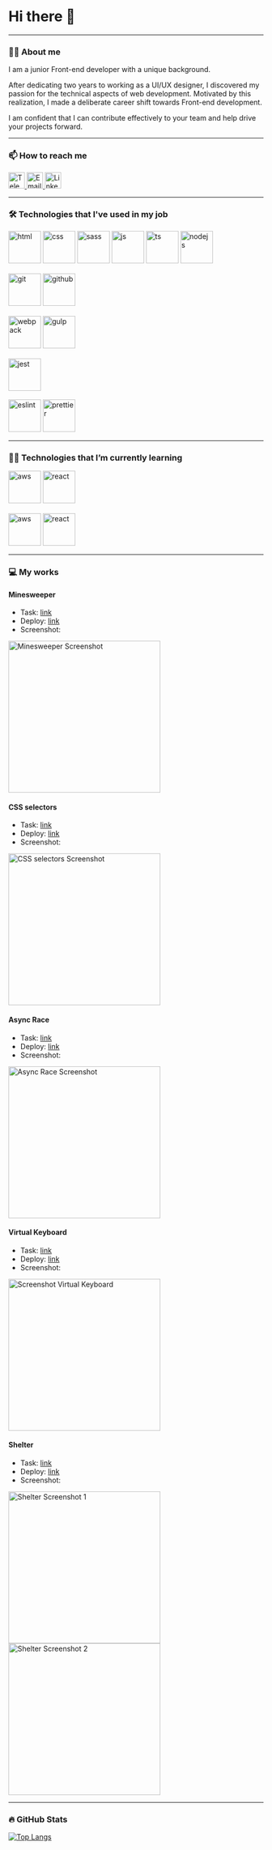 # Hi there 🖖

---

### 👨‍💻 About me

I am a junior Front-end developer with a unique background. 

After dedicating two years to working as a UI/UX designer, I discovered my passion for the technical aspects of web development. Motivated by this realization, I made a deliberate career shift towards Front-end development. 

I am confident that I can contribute effectively to your team and help drive your projects forward.

---

### 📫 How to reach me
<div id="badges">
  <a href="https://t.me/IliyaSakharov" target="_blank">
    <img height="32" src="https://github.com/Illia-Sakharau/Illia-Sakharau/assets/124388500/05bc5b9d-9cc7-41cc-8e04-d56dd246bbe2" alt="Telegram"/>
  </a>
  <a href="mailto:email@shelter.com">
    <img height="32" src="https://github.com/Illia-Sakharau/Illia-Sakharau/assets/124388500/38ce9002-3692-40f9-9688-230526170321" alt="Email"/>
  </a>
  <a href="https://www.linkedin.com/in/sakharoviliya0204/" target="_blank">
    <img height="32" src="https://github.com/Illia-Sakharau/Illia-Sakharau/assets/124388500/2571a229-18d0-49bb-84df-32575cba9e90" alt="LinkedIn"/>
  </a>
</div>


---

### 🛠️ Technologies that I've used in my job

<img alt="html" src="https://github.com/Illia-Sakharau/Illia-Sakharau/assets/124388500/34ed3980-95cd-443d-9408-ed426f46990d" width="64"/>
<img alt="css" src="https://github.com/Illia-Sakharau/Illia-Sakharau/assets/124388500/ddfd4e93-7d64-4ff7-afa0-d0eec96d8267" width="64"/>
<img alt="sass" src="https://github.com/Illia-Sakharau/Illia-Sakharau/assets/124388500/bc64dcba-ee09-4b1c-8c6f-1583f67a73fe" width="64"/>
<img alt="js" src="https://github.com/Illia-Sakharau/Illia-Sakharau/assets/124388500/28652b5a-75f8-4662-bb7b-fb6c41153208" width="64"/>
<img alt="ts" src="https://github.com/Illia-Sakharau/Illia-Sakharau/assets/124388500/73275ba6-ef26-4577-b195-b0e545af0caf" width="64"/>
<img alt="nodejs" src="https://github.com/Illia-Sakharau/Illia-Sakharau/assets/124388500/960e0fd6-20bc-4e91-8fe8-5d167daa35ea" width="64"/>
<br><br>

<img alt="git" src="https://github.com/Illia-Sakharau/Illia-Sakharau/assets/124388500/d5791094-cb56-495c-ac77-99c4ea42952a" width="64"/>
<img alt="github" src="https://github.com/Illia-Sakharau/Illia-Sakharau/assets/124388500/c9d941fe-dff5-4a04-8b7a-38c250d0fd6a" width="64"/>
<br><br>

<img alt="webpack" src="https://github.com/Illia-Sakharau/Illia-Sakharau/assets/124388500/322d8d79-79aa-4140-8e37-7aaeca1d9b8a" width="64"/>
<img alt="gulp" src="https://github.com/Illia-Sakharau/Illia-Sakharau/assets/124388500/48b77b02-2076-464f-ac2d-e3298b0a9d18" width="64"/>
<br><br>

<img alt="jest" src="https://github.com/Illia-Sakharau/Illia-Sakharau/assets/124388500/d992088c-8156-4885-b9f0-5f51e52f32e5" width="64"/>
<br><br>

<img alt="eslint" src="https://github.com/Illia-Sakharau/Illia-Sakharau/assets/124388500/80b40726-5978-4274-b014-ca8d94b21f2a" width="64"/>
<img alt="prettier" src="https://github.com/Illia-Sakharau/Illia-Sakharau/assets/124388500/760b79e9-30bd-481c-91f7-ba70cf1302d3" width="64"/>

---

### 🧑‍🎓 Technologies that I’m currently learning

<img alt="aws" src="https://github.com/Illia-Sakharau/Illia-Sakharau/assets/124388500/938d9444-7838-4744-9d18-864b12665e54" width="64"/>
<img alt="react" src="https://github.com/Illia-Sakharau/Illia-Sakharau/assets/124388500/34c7d88d-8c90-4c1b-bc90-ede1920ab011" width="64"/>
<br><br>
<img alt="aws" src="https://github.com/Illia-Sakharau/Illia-Sakharau/assets/124388500/05903bd7-eb5f-40dc-baa8-ec895d924066" width="64"/>
<img alt="react" src="https://github.com/Illia-Sakharau/Illia-Sakharau/assets/124388500/dac81fff-ef83-429f-9b95-2bbe5b4d2d20" width="64"/>

---

### 💻 My works

#### Minesweeper
- Task: [link](https://github.com/rolling-scopes-school/tasks/blob/master/tasks/minesweeper/README.md)
- Deploy: [link](https://illia-sakharau.github.io/RSSchool-JSFE2023Q1/minesweeper/)
- Screenshot:

<img width="300" alt="Minesweeper Screenshot" src="https://github.com/Illia-Sakharau/RSSchool-JSFE2023Q1/assets/124388500/d45e8695-2972-4fac-a850-002b870537d8">


#### CSS selectors
- Task: [link](https://github.com/rolling-scopes-school/tasks/blob/master/tasks/rs-css.md)
- Deploy: [link](https://illia-sakharau.github.io/RSSchool-JSFE2023Q1/rss-css-selectors/)
- Screenshot:

<img width="300" alt="CSS selectors Screenshot" src="https://github.com/Illia-Sakharau/RSSchool-JSFE2023Q1/assets/124388500/20aaed17-208e-4f83-bfd1-2882a9c20fb6">


#### Async Race
- Task: [link](https://github.com/rolling-scopes-school/tasks/blob/master/tasks/async-race.md)
- Deploy: [link](https://rolling-scopes-school.github.io/illia-sakharau-JSFE2023Q1/async-race-remouteAPI)
- Screenshot:

<img width="300" alt="Async Race Screenshot" src="https://github.com/Illia-Sakharau/RSSchool-JSFE2023Q1/assets/124388500/55ec774a-9837-43b7-bdda-bc5a96cf03d6">

#### Virtual Keyboard
- Task: [link](https://github.com/rolling-scopes-school/tasks/blob/master/tasks/virtual-keyboard/virtual-keyboard-en.md)
- Deploy: [link](https://illia-sakharau.github.io/virtual-keyboard/)
- Screenshot:
<img width="300" alt="Screenshot Virtual Keyboard" src="https://github.com/Illia-Sakharau/Illia-Sakharau/assets/124388500/4ecd8f05-9fa7-4cba-a0e2-d0b113f34030">

#### Shelter
- Task: [link](https://github.com/rolling-scopes-school/tasks/blob/master/tasks/shelter/shelter.md)
- Deploy: [link](https://illia-sakharau.github.io/RSSchool-JSFE2023Q1/shelter/)
- Screenshot:

<img width="300" alt="Shelter Screenshot 1" src="https://github.com/Illia-Sakharau/RSSchool-JSFE2023Q1/assets/124388500/bc6c8904-8581-4989-b782-bfba55e5c284">
<img width="300" alt="Shelter Screenshot 2" src="https://github.com/Illia-Sakharau/Illia-Sakharau/assets/124388500/95b96678-feff-49c1-b3f5-f024227ccd3e">

---

### 🔥 GitHub Stats
[![Top Langs](https://github-readme-stats.vercel.app/api/top-langs/?username=Illia-Sakharau&layout=compact&theme=vision-friendly-dark)](https://github.com/anuraghazra/github-readme-stats)
<!--
**Illia-Sakharau/Illia-Sakharau** is a ✨ _special_ ✨ repository because its `README.md` (this file) appears on your GitHub profile.

Here are some ideas to get you started:

- 🔭 I’m currently working on ...
- 🌱 I’m currently learning ...
- 👯 I’m looking to collaborate on ...
- 🤔 I’m looking for help with ...
- 💬 Ask me about ...
- 📫 How to reach me: ...
- 😄 Pronouns: ...
- ⚡ Fun fact: ...
-->
